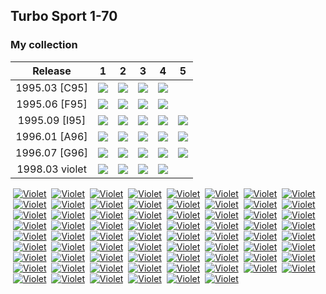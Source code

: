 ## Turbo Sport 1-70

### My collection

|    Release     |                                                 1                                                  |                                                 2                                                  |                                                             3                                                              |                                                             4                                                              |                                                 5                                                  |
|:--------------:|:--------------------------------------------------------------------------------------------------:|:--------------------------------------------------------------------------------------------------:|:--------------------------------------------------------------------------------------------------------------------------:|:--------------------------------------------------------------------------------------------------------------------------:|:--------------------------------------------------------------------------------------------------:|
| 1995.03 [C95]  | [<img src='thumbnails/outer/1995_03{C_95}[4]/1.5.png'>](thumbnails/outer/1995_03{C_95}[4]/1.5.png) | [<img src='thumbnails/outer/1995_03{C_95}[4]/2.5.png'>](thumbnails/outer/1995_03{C_95}[4]/2.5.png) |             [<img src='thumbnails/outer/1995_03{C_95}[4]/3.5.png'>](thumbnails/outer/1995_03{C_95}[4]/3.5.png)             |             [<img src='thumbnails/outer/1995_03{C_95}[4]/4.5.png'>](thumbnails/outer/1995_03{C_95}[4]/4.5.png)             |                                                                                                    |
| 1995.06 [F95]  | [<img src='thumbnails/outer/1995_06{F_95}[4]/1.5.png'>](thumbnails/outer/1995_06{F_95}[4]/1.5.png) | [<img src='thumbnails/outer/1995_06{F_95}[4]/2.5.png'>](thumbnails/outer/1995_06{F_95}[4]/2.5.png) |             [<img src='thumbnails/outer/1995_06{F_95}[4]/3.5.png'>](thumbnails/outer/1995_06{F_95}[4]/3.5.png)             |             [<img src='thumbnails/outer/1995_06{F_95}[4]/4.5.png'>](thumbnails/outer/1995_06{F_95}[4]/4.5.png)             |                                                                                                    |
| 1995.09 [I95]  | [<img src='thumbnails/outer/1995_09{I_95}[5]/1.5.png'>](thumbnails/outer/1995_09{I_95}[5]/1.5.png) | [<img src='thumbnails/outer/1995_09{I_95}[5]/2.5.png'>](thumbnails/outer/1995_09{I_95}[5]/2.5.png) | [<img src='/collection/gum_wrappers/kent/turbo//missed_outer.png'>](/collection/gum_wrappers/kent/turbo//missed_outer.png) |             [<img src='thumbnails/outer/1995_09{I_95}[5]/4.5.png'>](thumbnails/outer/1995_09{I_95}[5]/4.5.png)             | [<img src='thumbnails/outer/1995_09{I_95}[5]/5.5.png'>](thumbnails/outer/1995_09{I_95}[5]/5.5.png) |
| 1996.01 [A96]  |  [<img src='thumbnails/outer/1996_01{A96}[5]/1.5.png'>](thumbnails/outer/1996_01{A96}[5]/1.5.png)  |  [<img src='thumbnails/outer/1996_01{A96}[5]/2.5.png'>](thumbnails/outer/1996_01{A96}[5]/2.5.png)  |              [<img src='thumbnails/outer/1996_01{A96}[5]/3.5.png'>](thumbnails/outer/1996_01{A96}[5]/3.5.png)              |              [<img src='thumbnails/outer/1996_01{A96}[5]/4.5.png'>](thumbnails/outer/1996_01{A96}[5]/4.5.png)              |  [<img src='thumbnails/outer/1996_01{A96}[5]/5.5.png'>](thumbnails/outer/1996_01{A96}[5]/5.5.png)  |
| 1996.07 [G96]  |  [<img src='thumbnails/outer/1996_07{G96}[5]/1.5.png'>](thumbnails/outer/1996_07{G96}[5]/1.5.png)  |  [<img src='thumbnails/outer/1996_07{G96}[5]/2.5.png'>](thumbnails/outer/1996_07{G96}[5]/2.5.png)  |              [<img src='thumbnails/outer/1996_07{G96}[5]/3.5.png'>](thumbnails/outer/1996_07{G96}[5]/3.5.png)              | [<img src='/collection/gum_wrappers/kent/turbo//missed_outer.png'>](/collection/gum_wrappers/kent/turbo//missed_outer.png) |  [<img src='thumbnails/outer/1996_07{G96}[5]/5.5.png'>](thumbnails/outer/1996_07{G96}[5]/5.5.png)  |
| 1998.03 violet | [<img src='thumbnails/outer/1998_03[4]violet/1.5.png'>](thumbnails/outer/1998_03[4]violet/1.5.png) | [<img src='thumbnails/outer/1998_03[4]violet/2.5.png'>](thumbnails/outer/1998_03[4]violet/2.5.png) |             [<img src='thumbnails/outer/1998_03[4]violet/3.5.png'>](thumbnails/outer/1998_03[4]violet/3.5.png)             |             [<img src='thumbnails/outer/1998_03[4]violet/4.5.png'>](thumbnails/outer/1998_03[4]violet/4.5.png)             |                                                                                                    |

<span style="display: inline-block;">
	<a href='thumbnails/inner/1.5.png' title=''><img src='thumbnails/inner/1.5.png' alt=''></a>
	<a href='thumbnails/inner/1.violet.5.png' title='Violet'><img src='thumbnails/inner/1.violet.5.png' alt='Violet'></a>
</span>
<span style="display: inline-block;">
	<a href='thumbnails/inner/2.5.png' title=''><img src='thumbnails/inner/2.5.png' alt=''></a>
	<a href='thumbnails/inner/2.violet.5.png' title='Violet'><img src='thumbnails/inner/2.violet.5.png' alt='Violet'></a>
</span>
<span style="display: inline-block;">
	<a href='thumbnails/inner/3.5.png' title=''><img src='thumbnails/inner/3.5.png' alt=''></a>
	<a href='thumbnails/inner/3.violet.5.png' title='Violet'><img src='thumbnails/inner/3.violet.5.png' alt='Violet'></a>
</span>
<span style="display: inline-block;">
	<a href='thumbnails/inner/4.5.png' title=''><img src='thumbnails/inner/4.5.png' alt=''></a>
	<a href='thumbnails/inner/4.violet.5.png' title='Violet'><img src='thumbnails/inner/4.violet.5.png' alt='Violet'></a>
</span>
<span style="display: inline-block;">
	<a href='thumbnails/inner/5.5.png' title=''><img src='thumbnails/inner/5.5.png' alt=''></a>
	<a href='thumbnails/inner/5.violet.5.png' title='Violet'><img src='thumbnails/inner/5.violet.5.png' alt='Violet'></a>
</span>
<span style="display: inline-block;">
	<a href='thumbnails/inner/6.5.png' title=''><img src='thumbnails/inner/6.5.png' alt=''></a>
	<a href='thumbnails/inner/6.violet.5.png' title='Violet'><img src='thumbnails/inner/6.violet.5.png' alt='Violet'></a>
</span>
<span style="display: inline-block;">
	<a href='thumbnails/inner/7.4.png' title=''><img src='thumbnails/inner/7.4.png' alt=''></a>
	<a href='thumbnails/inner/7.violet.5.png' title='Violet'><img src='thumbnails/inner/7.violet.5.png' alt='Violet'></a>
</span>
<span style="display: inline-block;">
	<a href='thumbnails/inner/8.5.png' title=''><img src='thumbnails/inner/8.5.png' alt=''></a>
	<a href='thumbnails/inner/8.violet.5.png' title='Violet'><img src='thumbnails/inner/8.violet.5.png' alt='Violet'></a>
</span>
<span style="display: inline-block;">
	<a href='thumbnails/inner/9.4.png' title=''><img src='thumbnails/inner/9.4.png' alt=''></a>
	<a href='thumbnails/inner/9.violet.5.png' title='Violet'><img src='thumbnails/inner/9.violet.5.png' alt='Violet'></a>
</span>
<span style="display: inline-block;">
	<a href='thumbnails/inner/10.5.png' title=''><img src='thumbnails/inner/10.5.png' alt=''></a>
	<a href='thumbnails/inner/10.violet.5.png' title='Violet'><img src='thumbnails/inner/10.violet.5.png' alt='Violet'></a>
</span>
<span style="display: inline-block;">
	<a href='thumbnails/inner/11.5.png' title=''><img src='thumbnails/inner/11.5.png' alt=''></a>
	<a href='thumbnails/inner/11.violet.5.png' title='Violet'><img src='thumbnails/inner/11.violet.5.png' alt='Violet'></a>
</span>
<span style="display: inline-block;">
	<a href='thumbnails/inner/12.5.png' title=''><img src='thumbnails/inner/12.5.png' alt=''></a>
	<a href='thumbnails/inner/12.violet.5.png' title='Violet'><img src='thumbnails/inner/12.violet.5.png' alt='Violet'></a>
</span>
<span style="display: inline-block;">
	<a href='thumbnails/inner/13.4.png' title=''><img src='thumbnails/inner/13.4.png' alt=''></a>
	<a href='thumbnails/inner/13.violet.5.png' title='Violet'><img src='thumbnails/inner/13.violet.5.png' alt='Violet'></a>
</span>
<span style="display: inline-block;">
	<a href='thumbnails/inner/14.5.png' title=''><img src='thumbnails/inner/14.5.png' alt=''></a>
	<a href='thumbnails/inner/14.violet.5.png' title='Violet'><img src='thumbnails/inner/14.violet.5.png' alt='Violet'></a>
</span>
<span style="display: inline-block;">
	<a href='thumbnails/inner/15.5.png' title=''><img src='thumbnails/inner/15.5.png' alt=''></a>
	<a href='thumbnails/inner/15.violet.5.png' title='Violet'><img src='thumbnails/inner/15.violet.5.png' alt='Violet'></a>
</span>
<span style="display: inline-block;">
	<a href='thumbnails/inner/16.5.png' title=''><img src='thumbnails/inner/16.5.png' alt=''></a>
	<a href='thumbnails/inner/16.violet.5.png' title='Violet'><img src='thumbnails/inner/16.violet.5.png' alt='Violet'></a>
</span>
<span style="display: inline-block;">
	<a href='thumbnails/inner/17.4.png' title=''><img src='thumbnails/inner/17.4.png' alt=''></a>
	<a href='thumbnails/inner/17.violet.4.png' title='Violet'><img src='thumbnails/inner/17.violet.4.png' alt='Violet'></a>
</span>
<span style="display: inline-block;">
	<a href='thumbnails/inner/18.5.png' title=''><img src='thumbnails/inner/18.5.png' alt=''></a>
	<a href='thumbnails/inner/18.violet.5.png' title='Violet'><img src='thumbnails/inner/18.violet.5.png' alt='Violet'></a>
</span>
<span style="display: inline-block;">
	<a href='thumbnails/inner/19.5.png' title=''><img src='thumbnails/inner/19.5.png' alt=''></a>
	<a href='thumbnails/inner/19.violet.5.png' title='Violet'><img src='thumbnails/inner/19.violet.5.png' alt='Violet'></a>
</span>
<span style="display: inline-block;">
	<a href='thumbnails/inner/20.5.png' title=''><img src='thumbnails/inner/20.5.png' alt=''></a>
	<a href='thumbnails/inner/20.violet.3.png' title='Violet'><img src='thumbnails/inner/20.violet.3.png' alt='Violet'></a>
</span>
<span style="display: inline-block;">
	<a href='thumbnails/inner/21.5.png' title=''><img src='thumbnails/inner/21.5.png' alt=''></a>
	<a href='thumbnails/inner/21.violet.4.png' title='Violet'><img src='thumbnails/inner/21.violet.4.png' alt='Violet'></a>
</span>
<span style="display: inline-block;">
	<a href='thumbnails/inner/22.5.png' title=''><img src='thumbnails/inner/22.5.png' alt=''></a>
	<a href='thumbnails/inner/22.violet.5.png' title='Violet'><img src='thumbnails/inner/22.violet.5.png' alt='Violet'></a>
</span>
<span style="display: inline-block;">
	<a href='thumbnails/inner/23.4.png' title=''><img src='thumbnails/inner/23.4.png' alt=''></a>
	<a href='thumbnails/inner/23.violet.5.png' title='Violet'><img src='thumbnails/inner/23.violet.5.png' alt='Violet'></a>
</span>
<span style="display: inline-block;">
	<a href='thumbnails/inner/24.5.png' title=''><img src='thumbnails/inner/24.5.png' alt=''></a>
	<a href='thumbnails/inner/24.violet.5.png' title='Violet'><img src='thumbnails/inner/24.violet.5.png' alt='Violet'></a>
</span>
<span style="display: inline-block;">
	<a href='thumbnails/inner/25.5.png' title=''><img src='thumbnails/inner/25.5.png' alt=''></a>
	<a href='thumbnails/inner/25.violet.5.png' title='Violet'><img src='thumbnails/inner/25.violet.5.png' alt='Violet'></a>
</span>
<span style="display: inline-block;">
	<a href='thumbnails/inner/26.5.png' title=''><img src='thumbnails/inner/26.5.png' alt=''></a>
	<a href='thumbnails/inner/26.violet.5.png' title='Violet'><img src='thumbnails/inner/26.violet.5.png' alt='Violet'></a>
</span>
<span style="display: inline-block;">
	<a href='thumbnails/inner/27.5.png' title=''><img src='thumbnails/inner/27.5.png' alt=''></a>
	<a href='thumbnails/inner/27.violet.5.png' title='Violet'><img src='thumbnails/inner/27.violet.5.png' alt='Violet'></a>
</span>
<span style="display: inline-block;">
	<a href='thumbnails/inner/28.5.png' title=''><img src='thumbnails/inner/28.5.png' alt=''></a>
	<a href='thumbnails/inner/28.violet.5.png' title='Violet'><img src='thumbnails/inner/28.violet.5.png' alt='Violet'></a>
</span>
<span style="display: inline-block;">
	<a href='thumbnails/inner/29.5.png' title=''><img src='thumbnails/inner/29.5.png' alt=''></a>
	<a href='thumbnails/inner/29.violet.5.png' title='Violet'><img src='thumbnails/inner/29.violet.5.png' alt='Violet'></a>
</span>
<span style="display: inline-block;">
	<a href='thumbnails/inner/30.5.png' title=''><img src='thumbnails/inner/30.5.png' alt=''></a>
	<a href='thumbnails/inner/30.violet.5.png' title='Violet'><img src='thumbnails/inner/30.violet.5.png' alt='Violet'></a>
</span>
<span style="display: inline-block;">
	<a href='thumbnails/inner/31.5.png' title=''><img src='thumbnails/inner/31.5.png' alt=''></a>
	<a href='thumbnails/inner/31.violet.5.png' title='Violet'><img src='thumbnails/inner/31.violet.5.png' alt='Violet'></a>
</span>
<span style="display: inline-block;">
	<a href='thumbnails/inner/32.4.png' title=''><img src='thumbnails/inner/32.4.png' alt=''></a>
	<a href='thumbnails/inner/32.violet.5.png' title='Violet'><img src='thumbnails/inner/32.violet.5.png' alt='Violet'></a>
</span>
<span style="display: inline-block;">
	<a href='thumbnails/inner/33.5.png' title=''><img src='thumbnails/inner/33.5.png' alt=''></a>
	<a href='thumbnails/inner/33.violet.5.png' title='Violet'><img src='thumbnails/inner/33.violet.5.png' alt='Violet'></a>
</span>
<span style="display: inline-block;">
	<a href='thumbnails/inner/34.5.png' title=''><img src='thumbnails/inner/34.5.png' alt=''></a>
	<a href='thumbnails/inner/34.violet.5.png' title='Violet'><img src='thumbnails/inner/34.violet.5.png' alt='Violet'></a>
</span>
<span style="display: inline-block;">
	<a href='thumbnails/inner/35.5.png' title=''><img src='thumbnails/inner/35.5.png' alt=''></a>
	<a href='thumbnails/inner/35.violet.5.png' title='Violet'><img src='thumbnails/inner/35.violet.5.png' alt='Violet'></a>
</span>
<span style="display: inline-block;">
	<a href='thumbnails/inner/36.4.png' title=''><img src='thumbnails/inner/36.4.png' alt=''></a>
	<a href='thumbnails/inner/36.violet.5.png' title='Violet'><img src='thumbnails/inner/36.violet.5.png' alt='Violet'></a>
</span>
<span style="display: inline-block;">
	<a href='thumbnails/inner/37.4.png' title=''><img src='thumbnails/inner/37.4.png' alt=''></a>
	<a href='thumbnails/inner/37.violet.5.png' title='Violet'><img src='thumbnails/inner/37.violet.5.png' alt='Violet'></a>
</span>
<span style="display: inline-block;">
	<a href='thumbnails/inner/38.5.png' title=''><img src='thumbnails/inner/38.5.png' alt=''></a>
	<a href='thumbnails/inner/38.violet.5.png' title='Violet'><img src='thumbnails/inner/38.violet.5.png' alt='Violet'></a>
</span>
<span style="display: inline-block;">
	<a href='thumbnails/inner/39.5.png' title=''><img src='thumbnails/inner/39.5.png' alt=''></a>
	<a href='thumbnails/inner/39.violet.5.png' title='Violet'><img src='thumbnails/inner/39.violet.5.png' alt='Violet'></a>
</span>
<span style="display: inline-block;">
	<a href='thumbnails/inner/40.5.png' title=''><img src='thumbnails/inner/40.5.png' alt=''></a>
	<a href='thumbnails/inner/40.violet.5.png' title='Violet'><img src='thumbnails/inner/40.violet.5.png' alt='Violet'></a>
</span>
<span style="display: inline-block;">
	<a href='thumbnails/inner/41.5.png' title=''><img src='thumbnails/inner/41.5.png' alt=''></a>
	<a href='thumbnails/inner/41.violet.5.png' title='Violet'><img src='thumbnails/inner/41.violet.5.png' alt='Violet'></a>
</span>
<span style="display: inline-block;">
	<a href='thumbnails/inner/42.5.png' title=''><img src='thumbnails/inner/42.5.png' alt=''></a>
	<a href='thumbnails/inner/42.violet.5.png' title='Violet'><img src='thumbnails/inner/42.violet.5.png' alt='Violet'></a>
</span>
<span style="display: inline-block;">
	<a href='thumbnails/inner/43.5.png' title=''><img src='thumbnails/inner/43.5.png' alt=''></a>
	<a href='thumbnails/inner/43.violet.5.png' title='Violet'><img src='thumbnails/inner/43.violet.5.png' alt='Violet'></a>
</span>
<span style="display: inline-block;">
	<a href='thumbnails/inner/44.5.png' title=''><img src='thumbnails/inner/44.5.png' alt=''></a>
	<a href='thumbnails/inner/44.violet.5.png' title='Violet'><img src='thumbnails/inner/44.violet.5.png' alt='Violet'></a>
</span>
<span style="display: inline-block;">
	<a href='thumbnails/inner/45.5.png' title=''><img src='thumbnails/inner/45.5.png' alt=''></a>
	<a href='thumbnails/inner/45.violet.5.png' title='Violet'><img src='thumbnails/inner/45.violet.5.png' alt='Violet'></a>
</span>
<span style="display: inline-block;">
	<a href='thumbnails/inner/46.5.png' title=''><img src='thumbnails/inner/46.5.png' alt=''></a>
	<a href='thumbnails/inner/46.violet.5.png' title='Violet'><img src='thumbnails/inner/46.violet.5.png' alt='Violet'></a>
</span>
<span style="display: inline-block;">
	<a href='thumbnails/inner/47.5.png' title=''><img src='thumbnails/inner/47.5.png' alt=''></a>
	<a href='thumbnails/inner/47.violet.5.png' title='Violet'><img src='thumbnails/inner/47.violet.5.png' alt='Violet'></a>
</span>
<span style="display: inline-block;">
	<a href='thumbnails/inner/48.5.png' title=''><img src='thumbnails/inner/48.5.png' alt=''></a>
	<a href='thumbnails/inner/48.violet.5.png' title='Violet'><img src='thumbnails/inner/48.violet.5.png' alt='Violet'></a>
</span>
<span style="display: inline-block;">
	<a href='thumbnails/inner/49.4.png' title=''><img src='thumbnails/inner/49.4.png' alt=''></a>
	<a href='thumbnails/inner/49.violet.5.png' title='Violet'><img src='thumbnails/inner/49.violet.5.png' alt='Violet'></a>
</span>
<span style="display: inline-block;">
	<a href='thumbnails/inner/50.5.png' title=''><img src='thumbnails/inner/50.5.png' alt=''></a>
	<a href='thumbnails/inner/50.violet.4.png' title='Violet'><img src='thumbnails/inner/50.violet.4.png' alt='Violet'></a>
</span>
<span style="display: inline-block;">
	<a href='thumbnails/inner/51.5.png' title=''><img src='thumbnails/inner/51.5.png' alt=''></a>
	<a href='thumbnails/inner/51.violet.5.png' title='Violet'><img src='thumbnails/inner/51.violet.5.png' alt='Violet'></a>
</span>
<span style="display: inline-block;">
	<a href='thumbnails/inner/52.5.png' title=''><img src='thumbnails/inner/52.5.png' alt=''></a>
	<a href='thumbnails/inner/52.violet.5.png' title='Violet'><img src='thumbnails/inner/52.violet.5.png' alt='Violet'></a>
</span>
<span style="display: inline-block;">
	<a href='thumbnails/inner/53.5.png' title=''><img src='thumbnails/inner/53.5.png' alt=''></a>
	<a href='thumbnails/inner/53.violet.5.png' title='Violet'><img src='thumbnails/inner/53.violet.5.png' alt='Violet'></a>
</span>
<span style="display: inline-block;">
	<a href='thumbnails/inner/54.5.png' title=''><img src='thumbnails/inner/54.5.png' alt=''></a>
	<a href='thumbnails/inner/54.violet.5.png' title='Violet'><img src='thumbnails/inner/54.violet.5.png' alt='Violet'></a>
</span>
<span style="display: inline-block;">
	<a href='thumbnails/inner/55.5.png' title=''><img src='thumbnails/inner/55.5.png' alt=''></a>
	<a href='thumbnails/inner/55.violet.4.png' title='Violet'><img src='thumbnails/inner/55.violet.4.png' alt='Violet'></a>
</span>
<span style="display: inline-block;">
	<a href='thumbnails/inner/56.5.png' title=''><img src='thumbnails/inner/56.5.png' alt=''></a>
	<a href='thumbnails/inner/56.violet.5.png' title='Violet'><img src='thumbnails/inner/56.violet.5.png' alt='Violet'></a>
</span>
<span style="display: inline-block;">
	<a href='thumbnails/inner/57.4.png' title=''><img src='thumbnails/inner/57.4.png' alt=''></a>
	<a href='thumbnails/inner/57.violet.5.png' title='Violet'><img src='thumbnails/inner/57.violet.5.png' alt='Violet'></a>
</span>
<span style="display: inline-block;">
	<a href='thumbnails/inner/58.5.png' title=''><img src='thumbnails/inner/58.5.png' alt=''></a>
	<a href='thumbnails/inner/58.violet.5.png' title='Violet'><img src='thumbnails/inner/58.violet.5.png' alt='Violet'></a>
</span>
<span style="display: inline-block;">
	<a href='thumbnails/inner/59.5.png' title=''><img src='thumbnails/inner/59.5.png' alt=''></a>
	<a href='thumbnails/inner/59.violet.5.png' title='Violet'><img src='thumbnails/inner/59.violet.5.png' alt='Violet'></a>
</span>
<span style="display: inline-block;">
	<a href='thumbnails/inner/60.5.png' title=''><img src='thumbnails/inner/60.5.png' alt=''></a>
	<a href='thumbnails/inner/60.violet.5.png' title='Violet'><img src='thumbnails/inner/60.violet.5.png' alt='Violet'></a>
</span>
<span style="display: inline-block;">
	<a href='thumbnails/inner/61.4.png' title=''><img src='thumbnails/inner/61.4.png' alt=''></a>
	<a href='thumbnails/inner/61.violet.5.png' title='Violet'><img src='thumbnails/inner/61.violet.5.png' alt='Violet'></a>
</span>
<span style="display: inline-block;">
	<a href='thumbnails/inner/62.5.png' title=''><img src='thumbnails/inner/62.5.png' alt=''></a>
	<a href='thumbnails/inner/62.violet.5.png' title='Violet'><img src='thumbnails/inner/62.violet.5.png' alt='Violet'></a>
</span>
<span style="display: inline-block;">
	<a href='thumbnails/inner/63.4.png' title=''><img src='thumbnails/inner/63.4.png' alt=''></a>
	<a href='thumbnails/inner/63.violet.5.png' title='Violet'><img src='thumbnails/inner/63.violet.5.png' alt='Violet'></a>
</span>
<span style="display: inline-block;">
	<a href='thumbnails/inner/64.5.png' title=''><img src='thumbnails/inner/64.5.png' alt=''></a>
	<a href='thumbnails/inner/64.violet.5.png' title='Violet'><img src='thumbnails/inner/64.violet.5.png' alt='Violet'></a>
</span>
<span style="display: inline-block;">
	<a href='thumbnails/inner/65.5.png' title=''><img src='thumbnails/inner/65.5.png' alt=''></a>
	<a href='thumbnails/inner/65.violet.5.png' title='Violet'><img src='thumbnails/inner/65.violet.5.png' alt='Violet'></a>
</span>
<span style="display: inline-block;">
	<a href='thumbnails/inner/66.3.png' title=''><img src='thumbnails/inner/66.3.png' alt=''></a>
	<a href='thumbnails/inner/66.violet.5.png' title='Violet'><img src='thumbnails/inner/66.violet.5.png' alt='Violet'></a>
</span>
<span style="display: inline-block;">
	<a href='thumbnails/inner/67.5.png' title=''><img src='thumbnails/inner/67.5.png' alt=''></a>
	<a href='thumbnails/inner/67.violet.5.png' title='Violet'><img src='thumbnails/inner/67.violet.5.png' alt='Violet'></a>
</span>
<span style="display: inline-block;">
	<a href='thumbnails/inner/68.5.png' title=''><img src='thumbnails/inner/68.5.png' alt=''></a>
	<a href='thumbnails/inner/68.violet.4.png' title='Violet'><img src='thumbnails/inner/68.violet.4.png' alt='Violet'></a>
</span>
<span style="display: inline-block;">
	<a href='thumbnails/inner/69.5.png' title=''><img src='thumbnails/inner/69.5.png' alt=''></a>
	<a href='thumbnails/inner/69.violet.5.png' title='Violet'><img src='thumbnails/inner/69.violet.5.png' alt='Violet'></a>
</span>
<span style="display: inline-block;">
	<a href='thumbnails/inner/70.5.png' title=''><img src='thumbnails/inner/70.5.png' alt=''></a>
	<a href='thumbnails/inner/70.violet.5.png' title='Violet'><img src='thumbnails/inner/70.violet.5.png' alt='Violet'></a>
</span>

